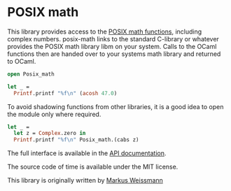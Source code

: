# POSIX math

This library provides access to the [POSIX math functions](http://pubs.opengroup.org/onlinepubs/9699919799/basedefs/math.h.html), including complex numbers.
posix-math links to the standard C-library or whatever provides the POSIX math library libm on your system. Calls to the OCaml functions then are handed over to your systems math library and returned to OCaml.

```ocaml
open Posix_math

let _ =
  Printf.printf "%f\n" (acosh 47.0)
```

To avoid shadowing functions from other libraries, it is a good idea to open the module only where required.

```ocaml
let _ =
  let z = Complex.zero in
  Printf.printf "%f\n" Posix_math.(cabs z)
```

The full interface is available in the [API documentation](http://mwweissmann.github.io/ocaml-posix-math/).

The source code of time is available under the MIT license.

This library is originally written by [Markus Weissmann](http://www.mweissmann.de/)
